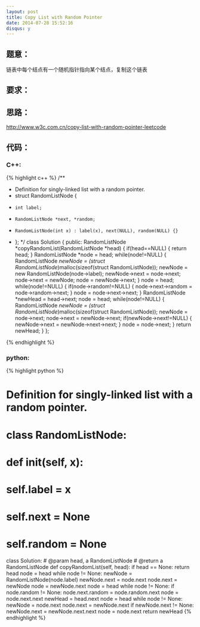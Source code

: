 ```yaml
---
layout: post
title: Copy List with Random Pointer
date: 2014-07-28 15:52:16
disqus: y
---
```


## 题意：
链表中每个结点有一个随机指针指向某个结点，复制这个链表

## 要求：


## 思路：
http://www.w3c.com.cn/copy-list-with-random-pointer-leetcode

## 代码：

### C++:

{% highlight c++ %}
/**
 * Definition for singly-linked list with a random pointer.
 * struct RandomListNode {
 *     int label;
 *     RandomListNode *next, *random;
 *     RandomListNode(int x) : label(x), next(NULL), random(NULL) {}
 * };
 */
class Solution {
public:
    RandomListNode *copyRandomList(RandomListNode *head) {
        if(head==NULL)
        {
            return head;
        }
        RandomListNode *node = head;
        while(node!=NULL)
        {
            RandomListNode *newNode = (struct RandomListNode*)malloc(sizeof(struct RandomListNode));
            newNode = new RandomListNode(node->label);
            newNode->next = node->next;
            node->next = newNode;
            node = newNode->next;
        }
        node = head;
        while(node!=NULL)
        {
            if(node->random!=NULL)
            {
                node->next->random = node->random->next;
            }
            node = node->next->next;
        }
        RandomListNode *newHead = head->next;
        node = head;
        while(node!=NULL)
        {
            RandomListNode *newNode = (struct RandomListNode*)malloc(sizeof(struct RandomListNode));
            newNode = node->next;
            node->next = newNode->next;
            if(newNode->next!=NULL)
            {
                newNode->next = newNode->next->next;
            }
            node = node->next;
        }
        return newHead;
    }
};


 {% endhighlight %}
### python:

{% highlight python %}

# Definition for singly-linked list with a random pointer.
# class RandomListNode:
#     def __init__(self, x):
#         self.label = x
#         self.next = None
#         self.random = None

class Solution:
    # @param head, a RandomListNode
    # @return a RandomListNode
    def copyRandomList(self, head):
        if head == None:
            return head
        node = head
        while node != None:
            newNode = RandomListNode(node.label)
            newNode.next = node.next
            node.next = newNode
            node = newNode.next
        node = head
        while node != None:
            if node.random != None:
                node.next.random = node.random.next
            node = node.next.next
        newHead = head.next
        node = head
        while node != None:
            newNode = node.next
            node.next = newNode.next
            if newNode.next != None:
                newNode.next = newNode.next.next
            node = node.next
        return newHead
 {% endhighlight %}
